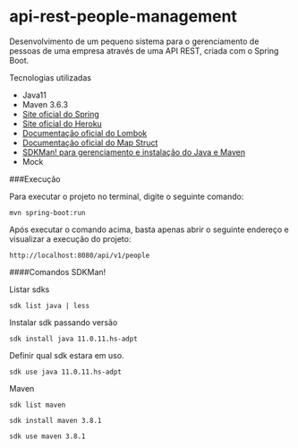 # api-rest-people-management
Desenvolvimento de um pequeno sistema para o gerenciamento de pessoas de uma empresa através de uma API REST, criada com o Spring Boot.

Tecnologias utilizadas

* Java11
* Maven 3.6.3
* [Site oficial do Spring](https://spring.io/)
* [Site oficial do Heroku](https://www.heroku.com/)
* [Documentação oficial do Lombok](https://projectlombok.org/)
* [Documentação oficial do Map Struct](https://mapstruct.org/)
* [SDKMan! para gerenciamento e instalação do Java e Maven](https://sdkman.io/)
* Mock

###Execução

Para executar o projeto no terminal, digite o seguinte comando:

```shell script
mvn spring-boot:run 
```

Após executar o comando acima, basta apenas abrir o seguinte endereço e visualizar a execução do projeto:

```
http://localhost:8080/api/v1/people
```

####Comandos SDKMan!

Listar sdks
```
sdk list java | less
```
Instalar sdk passando versão
```
sdk install java 11.0.11.hs-adpt
```

Definir qual sdk estara em uso.
```
sdk use java 11.0.11.hs-adpt
```

Maven
```
sdk list maven
```

```
sdk install maven 3.8.1
```

```
sdk use maven 3.8.1
```


